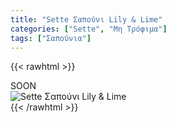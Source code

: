 ```yaml
---
title: "Sette Σαπούνι Lily & Lime"
categories: ["Sette", "Μη Τρόφιμα"]
tags: ["Σαπούνια"]
---
```

{{< rawhtml >}}

<div class="sload435"><div class="product">SOON<br><div class="pimg"><img alt="Sette Σαπούνι Lily &amp; Lime" title="Sette Σαπούνι Lily &amp; Lime" src="/media/images/sette-sapouni-lily-&amp;-lime.jpg"></div></div></div>
{{< /rawhtml >}}


